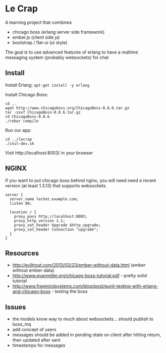 Le Crap
=======

A learning project that combines

 * chicago boss (erlang server side framework)
 * ember.js (client side js)
 * bootstrap / flat-ui (ui style)

The goal is to use advanced features of erlang to have a realtime messaging system (probably websockets) for chat

Install
-------

Install Erlang: `apt-get install -y erlang`

Install Chicago Boss:

    cd ..
    wget http://www.chicagoboss.org/ChicagoBoss-0.8.6.tar.gz
    tar -zxvf ChicagoBoss-0.8.6.tar.gz
    cd ChicagoBoss-0.8.6
    ./rebar compile

Run our app:

    cd ../lecrap
    ./init-dev.sh

Visit http://localhost:8003/ in your browser

NGINX
-----

If you want to put chicago boss behind nginx, you will need need a recent 
version (at least 1.3.13) that supports websockets.

    server {
      server_name lechat.example.com;
      listen 80;
    
      location / {
        proxy_pass http://localhost:8003;
        proxy_http_version 1.1;
        proxy_set_header Upgrade $http_upgrade;
        proxy_set_header Connection "upgrade";
      }
    }


Resources
---------

 * http://eviltrout.com/2013/03/23/ember-without-data.html (ember without ember-data)
 * http://www.evanmiller.org/chicago-boss-tutorial.pdf - pretty solid tutorial
 * http://www.freemindsystems.com/blog/post/eunit-testing-with-erlang-and-chicago-boss - testing the boss

Issues
------

 * the models know way to much about websockets... should publish to boss_mq
 * add concept of users
 * messages should be added in pending state on client after hitting return, then updated after sent
 * timestamps for messages
